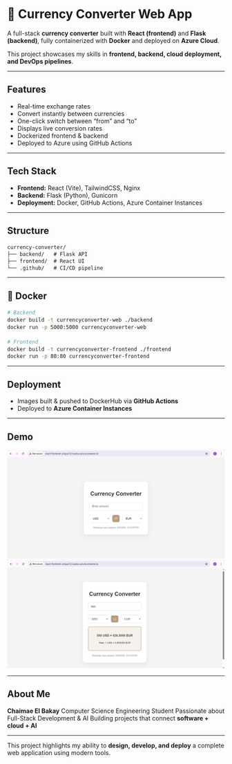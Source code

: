 

# 💱 Currency Converter Web App

A full-stack **currency converter** built with **React (frontend)** and **Flask (backend)**, fully containerized with **Docker** and deployed on **Azure Cloud**.

This project showcases my skills in **frontend, backend, cloud deployment, and DevOps pipelines**.

---

##  Features

*  Real-time exchange rates
*  Convert instantly between currencies
*  One-click switch between “from” and “to”
*  Displays live conversion rates
*  Dockerized frontend & backend
*  Deployed to Azure using GitHub Actions

---

##  Tech Stack

* **Frontend:** React (Vite), TailwindCSS, Nginx
* **Backend:** Flask (Python), Gunicorn
* **Deployment:** Docker, GitHub Actions, Azure Container Instances

---

##  Structure

```
currency-converter/
├── backend/   # Flask API
├── frontend/  # React UI
└── .github/   # CI/CD pipeline
```

---

## 🐳 Docker

```bash
# Backend
docker build -t currencyconverter-web ./backend
docker run -p 5000:5000 currencyconverter-web

# Frontend
docker build -t currencyconverter-frontend ./frontend
docker run -p 80:80 currencyconverter-frontend
```

---

##  Deployment

* Images built & pushed to DockerHub via **GitHub Actions**
* Deployed to **Azure Container Instances**

---

##  Demo

![App Screenshot](./currencyconverter1.jpg)
![App Screenshot](./currencyconverter2.jpg)



---

##  About Me

**Chaimae El Bakay**
 Computer Science Engineering Student
 Passionate about Full-Stack Development & AI
 Building projects that connect **software + cloud + AI**

---

 This project highlights my ability to **design, develop, and deploy** a complete web application using modern tools.

